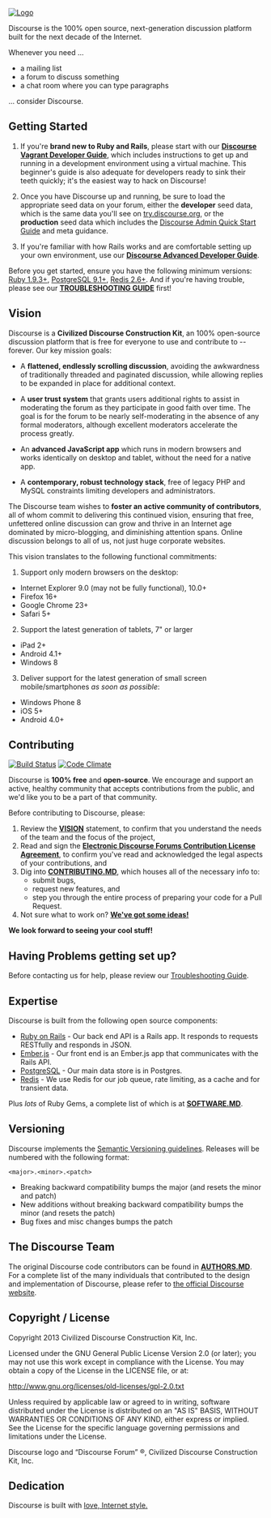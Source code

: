 <a href="http://www.discourse.org/">![Logo](https://raw.github.com/discourse/discourse/master/images/discourse.png)</a>

Discourse is the 100% open source, next-generation discussion platform built for the next decade of the Internet.

Whenever you need ...

- a mailing list
- a forum to discuss something
- a chat room where you can type paragraphs

... consider Discourse.

## Getting Started

1. If you're **brand new to Ruby and Rails**, please start with our [**Discourse Vagrant Developer Guide**](https://github.com/discourse/discourse/blob/master/docs/VAGRANT.md), which includes instructions to get up and running in a development environment using a virtual machine. This beginner's guide is also adequate for developers ready to sink their teeth quickly; it's the easiest way to hack on Discourse!

2. Once you have Discourse up and running, be sure to load the appropriate seed data on your forum, either the **developer** seed data, which is the same data you'll see on [try.discourse.org](http://try.discourse.org), or the **production** seed data which includes the [Discourse Admin Quick Start Guide](https://github.com/discourse/discourse/wiki/The-Discourse-Admin-Quick-Start-Guide) and meta guidance.

3. If you're familiar with how Rails works and are comfortable setting up your own environment, use our [**Discourse Advanced Developer Guide**](https://github.com/discourse/discourse/blob/master/docs/DEVELOPER-ADVANCED.md).

Before you get started, ensure you have the following minimum versions: [Ruby 1.9.3+](http://www.ruby-lang.org/en/downloads/), [PostgreSQL 9.1+](http://www.postgresql.org/download/), [Redis 2.6+](http://redis.io/download). And if you're having trouble, please see our [**TROUBLESHOOTING GUIDE**](https://github.com/discourse/discourse/blob/master/docs/TROUBLESHOOTING.md) first!

## Vision

Discourse is a **Civilized Discourse Construction Kit**, an 100% open-source discussion platform that is free for everyone to use and contribute to -- forever. Our key mission goals:

- A **flattened, endlessly scrolling discussion**, avoiding the awkwardness of traditionally threaded and paginated discussion, while allowing replies to be expanded in place for additional context.

- A **user trust system** that grants users additional rights to assist in moderating the forum as they participate in good faith over time. The goal is for the forum to be nearly self-moderating in the absence of any formal moderators, although excellent moderators accelerate the process greatly.

- An **advanced JavaScript app** which runs in modern browsers and works identically on desktop and tablet, without the need for a native app.

- A **contemporary, robust technology stack**, free of legacy PHP and MySQL constraints limiting developers and administrators.

The Discourse team wishes to **foster an active community of contributors**, all of whom commit to delivering this continued vision, ensuring that free, unfettered online discussion can grow and thrive in an Internet age dominated by micro-blogging, and diminishing attention spans. Online discussion belongs to all of us, not just huge corporate websites.

This vision translates to the following functional commitments:

1. Support only modern browsers on the desktop:
  - Internet Explorer 9.0 (may not be fully functional), 10.0+
  - Firefox 16+
  - Google Chrome 23+
  - Safari 5+
2. Support the latest generation of tablets, 7" or larger
  - iPad 2+
  - Android 4.1+
  - Windows 8
3. Deliver support for the latest generation of small screen mobile/smartphones *as soon as possible*:
  - Windows Phone 8
  - iOS 5+
  - Android 4.0+

## Contributing

[![Build Status](https://travis-ci.org/discourse/discourse.png)](https://travis-ci.org/discourse/discourse)
[![Code Climate](https://codeclimate.com/github/discourse/discourse.png)](https://codeclimate.com/github/discourse/discourse)

Discourse is **100% free** and **open-source**. We encourage and support an active, healthy community that
accepts contributions from the public, and we'd like you to be a part of that community.

Before contributing to Discourse, please:

1. Review the [**VISION**](#vision) statement, to confirm that you understand the needs of the team and the focus of the project,
2. Read and sign the [**Electronic Discourse Forums Contribution License Agreement**](http://discourse.org/cla), to confirm you've read and acknowledged the legal aspects of your contributions, and
3. Dig into [**CONTRIBUTING.MD**](https://github.com/discourse/discourse/blob/master/docs/CONTRIBUTING.md), which houses all of the necessary info to:
   - submit bugs,
   - request new features, and
   - step you through the entire process of preparing your code for a Pull Request.
4. Not sure what to work on? [**We've got some ideas!**](http://meta.discourse.org/t/so-you-want-to-help-out-with-discourse/3823)

**We look forward to seeing your cool stuff!**

## Having Problems getting set up?

Before contacting us for help, please review our [Troubleshooting Guide](https://github.com/discourse/discourse/blob/master/docs/TROUBLESHOOTING.md).

## Expertise

Discourse is built from the following open source components:

- [Ruby on Rails](https://github.com/rails/rails) - Our back end API is a Rails app. It responds to requests RESTfully and responds in JSON.
- [Ember.js](https://github.com/emberjs/ember.js) - Our front end is an Ember.js app that communicates with the Rails API.
- [PostgreSQL](http://www.postgresql.org/) - Our main data store is in Postgres.
- [Redis](http://redis.io/) - We use Redis for our job queue, rate limiting, as a cache and for transient data.

Plus *lots* of Ruby Gems, a complete list of which is at [**SOFTWARE.MD**](https://github.com/discourse/discourse/blob/master/docs/SOFTWARE.md).

## Versioning

Discourse implements the [Semantic Versioning guidelines](http://semver.org/). Releases will be numbered with the following format:

`<major>.<minor>.<patch>`

- Breaking backward compatibility bumps the major (and resets the minor and patch)
- New additions without breaking backward compatibility bumps the minor (and resets the patch)
- Bug fixes and misc changes bumps the patch

## The Discourse Team

The original Discourse code contributors can be found in [**AUTHORS.MD**](https://github.com/discourse/discourse/blob/master/docs/AUTHORS.md). For a complete list of the many individuals that contributed to the design and implementation of Discourse, please refer to [the official Discourse website](http://www.discourse.org).

## Copyright / License

Copyright 2013 Civilized Discourse Construction Kit, Inc.

Licensed under the GNU General Public License Version 2.0 (or later);
you may not use this work except in compliance with the License.
You may obtain a copy of the License in the LICENSE file, or at:

   http://www.gnu.org/licenses/old-licenses/gpl-2.0.txt

Unless required by applicable law or agreed to in writing, software
distributed under the License is distributed on an "AS IS" BASIS,
WITHOUT WARRANTIES OR CONDITIONS OF ANY KIND, either express or implied.
See the License for the specific language governing permissions and
limitations under the License.

Discourse logo and “Discourse Forum” ®, Civilized Discourse Construction Kit, Inc.

## Dedication

Discourse is built with [love, Internet style.](http://www.youtube.com/watch?v=Xe1TZaElTAs)
